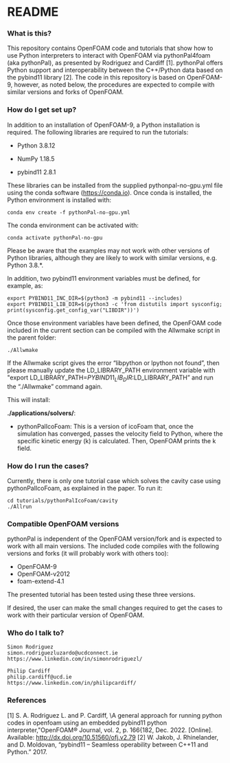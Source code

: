 # README #

### What is this? ###

This repository contains OpenFOAM code and tutorials that show how to use Python interpreters to interact with OpenFOAM via pythonPal4foam (aka pythonPal), as presented by Rodriguez and Cardiff [1]. pythonPal offers Python support and interoperability between the C++/Python data based on the pybind11 library [2]. The code in this repository is based on OpenFOAM-9, however, as noted below, the procedures are expected to compile with similar versions and forks of OpenFOAM.

### How do I get set up? ###

In addition to an installation of OpenFOAM-9, a Python installation is required. The following libraries are required to run the tutorials:

* Python 3.8.12

* NumPy 1.18.5

* pybind11 2.8.1

These libraries can be installed from the supplied pythonpal-no-gpu.yml file using the conda software (https://conda.io). Once conda is installed, the Python environment is installed with:

    conda env create -f pythonPal-no-gpu.yml

The conda environment can be activated with:

    conda activate pythonPal-no-gpu

Please be aware that the examples may not work with other versions of Python libraries, although they are likely to work with similar versions, e.g. Python 3.8.*.

In addition, two pybind11 environment variables must be defined, for example, as:

    export PYBIND11_INC_DIR=$(python3 -m pybind11 --includes)
    export PYBIND11_LIB_DIR=$(python3 -c 'from distutils import sysconfig; print(sysconfig.get_config_var("LIBDIR"))')

Once those environment variables have been defined, the OpenFOAM code included in the current section can be compiled with the Allwmake script in the parent folder:

    ./Allwmake

If the Allwmake script gives the error “libpython or lpython not found”, then please manually update the LD_LIBRARY_PATH environment variable with "export LD_LIBRARY_PATH=$PYBIND11_LIB_DIR:$LD_LIBRARY_PATH” and run the “./Allwmake” command again.

This will install:

**./applications/solvers/**:

* pythonPalIcoFoam: This is a version of icoFoam that, once the simulation has converged, passes the velocity field to Python, where the specific kinetic energy (k) is calculated. Then, OpenFOAM prints the k field.

### How do I run the cases? ###

Currently, there is only one tutorial case which solves the cavity case using pythonPalIcoFoam, as explained in the paper. To run it:

    cd tutorials/pythonPalIcoFoam/cavity
    ./Allrun

### Compatible OpenFOAM versions ###

pythonPal is independent of the OpenFOAM version/fork and is expected to work with all main versions. The included code compiles with the following versions and forks (it will probably work with others too): 

* OpenFOAM-9
* OpenFOAM-v2012
* foam-extend-4.1

The presented tutorial has been tested using these three versions. 

If desired, the user can make the small changes required to get the cases to work with their particular version of OpenFOAM.


### Who do I talk to? ###

    Simon Rodriguez
    simon.rodriguezluzardo@ucdconnect.ie
    https://www.linkedin.com/in/simonrodriguezl/
    
    Philip Cardiff
    philip.cardiff@ucd.ie
    https://www.linkedin.com/in/philipcardiff/


### References ###
[1] S. A. Rodriguez L. and P. Cardiff, \A general approach for running python codes in openfoam using an embedded pybind11 python interpreter,"OpenFOAM® Journal, vol. 2, p. 166{182, Dec. 2022. [Online]. Available: http://dx.doi.org/10.51560/ofj.v2.79
[2]	W. Jakob, J. Rhinelander, and D. Moldovan, “pybind11 – Seamless operability between C++11 and Python.” 2017.
